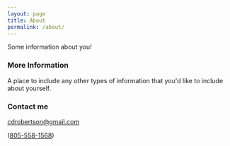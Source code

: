 ```yaml
---
layout: page
title: About
permalink: /about/
---
```


Some information about you!

### More Information

A place to include any other types of information that you'd like to include about yourself.

### Contact me

[cdrobertson@gmail.com](mailto:cdrobertson@gmail.com)

(<a href="tel:8055581568">805-558-1568</a>)
